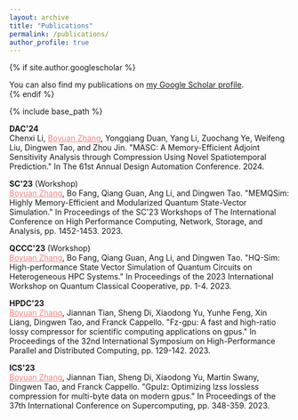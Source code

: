 ```yaml
---
layout: archive
title: "Publications"
permalink: /publications/
author_profile: true
---
```


{% if site.author.googlescholar %}
  <div class="wordwrap">You can also find my publications on <a href="{{site.author.googlescholar}}">my Google Scholar profile</a>.</div>
{% endif %}

{% include base_path %}

**DAC'24**\
Chenxi Li, <span style="color:#f28482"><u>Boyuan Zhang</u></span>, Yongqiang Duan, Yang Li, Zuochang Ye, Weifeng Liu, Dingwen Tao, and Zhou Jin. "MASC: A Memory-Efficient Adjoint Sensitivity Analysis through Compression Using Novel Spatiotemporal Prediction." In The 61st Annual Design Automation Conference. 2024.

**SC'23** (Workshop)\
<span style="color:#f28482"><u>Boyuan Zhang</u></span>, Bo Fang, Qiang Guan, Ang Li, and Dingwen Tao. "MEMQSim: Highly Memory-Efficient and Modularized Quantum State-Vector Simulation." In Proceedings of the SC'23 Workshops of The International Conference on High Performance Computing, Network, Storage, and Analysis, pp. 1452-1453. 2023.

**QCCC'23** (Workshop)\
<span style="color:#f28482"><u>Boyuan Zhang</u></span>, Bo Fang, Qiang Guan, Ang Li, and Dingwen Tao. "HQ-Sim: High-performance State Vector Simulation of Quantum Circuits on Heterogeneous HPC Systems." In Proceedings of the 2023 International Workshop on Quantum Classical Cooperative, pp. 1-4. 2023.

**HPDC'23**\
<span style="color:#f28482"><u>Boyuan Zhang</u></span>, Jiannan Tian, Sheng Di, Xiaodong Yu, Yunhe Feng, Xin Liang, Dingwen Tao, and Franck Cappello. "Fz-gpu: A fast and high-ratio lossy compressor for scientific computing applications on gpus." In Proceedings of the 32nd International Symposium on High-Performance Parallel and Distributed Computing, pp. 129-142. 2023.

**ICS'23**\
<span style="color:#f28482"><u>Boyuan Zhang</u></span>, Jiannan Tian, Sheng Di, Xiaodong Yu, Martin Swany, Dingwen Tao, and Franck Cappello. "Gpulz: Optimizing lzss lossless compression for multi-byte data on modern gpus." In Proceedings of the 37th International Conference on Supercomputing, pp. 348-359. 2023.
